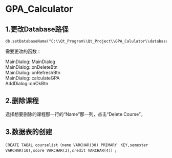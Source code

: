 # GPA_Calculator


## 1.更改Database路径 ##


    db.setDatabaseName("C:\\Qt_Program\\Qt_Project\\GPA_Calulator\\database\\my.db")

需要更改的函数：  

MainDialog::MainDialog  
MainDialog::onDeleteBtn  
MainDialog::onRefreshBtn  
MainDialog::calculateGPA  
AddDialog::onOkBtn  

## 2.删除课程 ##
选择想要删除的课程那一行的“Name”那一列，点击“Delete Course”。


## 3.数据表的创建 ##
	CREATE TABAL courselist（name VARCHAR(30) PRIMARY　KEY,semester VARCHAR(10),score VARCHAR(3),credit VARCHAR(4)）;
